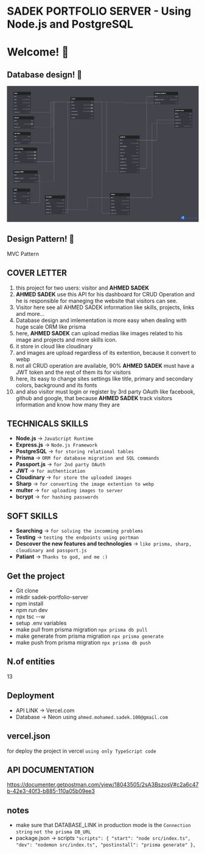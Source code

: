 # SADEK PORTFOLIO SERVER - Using Node.js and PostgreSQL
# Welcome! 👋

## Database design! 👋
![SYSTEM DESIGN FOR SADEK PORTFOLIO](./uploads/sadek_portfolio_database.png)

## Design Pattern! 👋
MVC Pattern

## COVER LETTER
1. this project for two users: visitor and **AHMED SADEK**
2. **AHMED SADEK** use this API for his dashboard for CRUD Operation 
and he is responsible for maneging the website that visitors can see.
3. Visitor here see all AHMED SADEK information like skills, projects, links and more...
4. Database design and imlementation is more easy when dealing with huge scale ORM like prisma
5. here, **AHMED SADEK** can upload medias like images related to his image and projects and more skills icon.
6. it store in cloud like cloudinary
7. and images are upload regardless of its extention, because it convert to webp
8. not all CRUD operation are available, 90% **AHMED SADEK** must have a JWT token and the rest of them its for visitors
9. here, its easy to change sites settings like title, primary and secondary colors, background and its fonts
10. and also visitor must login or register by 3rd party OAuth like facebook, github and google, that because **AHMED SADEK** track visitors information and know how many they are

## TECHNICALS SKILLS
- **Node.js** -> `JavaScript Runtime`
- **Express.js** -> `Node.js Framework`
- **PostgreSQL** -> `for storing relational tables`
- **Prisma** -> `ORM for database migration and SQL commands`
- **Passport.js** -> `for 2nd party OAuth`
- **JWT** -> `for authentication`
- **Cloudinary** -> `for store the uploaded images`
- **Sharp** -> `for converting the image extention to webp`
- **multer** -> `for uploading images to server`
- **bcrypt** -> `for hashing passwords`


## SOFT SKILLS
- **Searching** -> `for solving the incomming problems`
- **Testing** -> `testing the endpoints using portman`
- **Descover the new features and technologies** -> `like prisma, sharp, cloudinary and passport.js`
- **Patiant** -> `Thanks to god, and me :)`

## Get the project
-  Git clone
-  mkdir sadek-portfolio-server
-  npm install
-  npm run dev
-  npx tsc --w
-  setup .env variables
-  make pull from prisma migration `npx prisma db pull`
-  make generate from prisma migration `npx prisma generate`
-  make push from prisma migration `npx prisma db push`


## N.of entities
13

## Deployment
- API LINK -> Vercel.com
- Database -> Neon using `ahmed.mohamed.sadek.100@gmail.com`

## vercel.json
for deploy the project in vercel `using only TypeScript code`

## API DOCUMENTATION
https://documenter.getpostman.com/view/18043505/2sA3BszosV#c2a6c47b-42e3-40f3-b885-110a05b09ee3

## notes
- make sure that DATABASE_LINK in production mode is the `Connection string` `not the prisma DB_URL`
- package.json -> scripts `
"scripts": {
    "start": "node src/index.ts",
    "dev": "nodemon src/index.ts",
    "postinstall": "prisma generate"
  },
`
